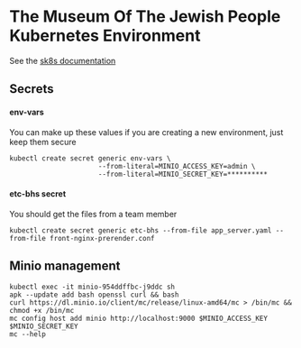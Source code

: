 # The Museum Of The Jewish People Kubernetes Environment

See the [sk8s documentation](https://github.com/OriHoch/sk8s/blob/master/README.md)


## Secrets

#### env-vars

You can make up these values if you are creating a new environment, just keep them secure

```
kubectl create secret generic env-vars \
                      --from-literal=MINIO_ACCESS_KEY=admin \
                      --from-literal=MINIO_SECRET_KEY=**********
```

#### etc-bhs secret

You should get the files from a team member

```
kubectl create secret generic etc-bhs --from-file app_server.yaml --from-file front-nginx-prerender.conf
```


## Minio management

```
kubectl exec -it minio-954ddffbc-j9ddc sh
apk --update add bash openssl curl && bash
curl https://dl.minio.io/client/mc/release/linux-amd64/mc > /bin/mc && chmod +x /bin/mc
mc config host add minio http://localhost:9000 $MINIO_ACCESS_KEY $MINIO_SECRET_KEY
mc --help
```
